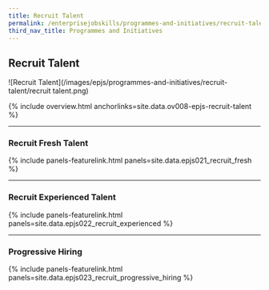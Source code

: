 ```yaml
---
title: Recruit Talent 
permalink: /enterprisejobskills/programmes-and-initiatives/recruit-talent/
third_nav_title: Programmes and Initiatives
---
```


## Recruit Talent

![Recruit Talent](/images/epjs/programmes-and-initiatives/recruit-talent/recruit talent.png)

{% include overview.html anchorlinks=site.data.ov008-epjs-recruit-talent %}

---
<a name="recruit-fresh-talent"></a>
### Recruit Fresh Talent

{% include panels-featurelink.html panels=site.data.epjs021_recruit_fresh %}

---
<a name="recruit-experienced-talent"></a>
### Recruit Experienced Talent

{% include panels-featurelink.html panels=site.data.epjs022_recruit_experienced %}

---
<a name="progressive-hiring"></a>
### Progressive Hiring

{% include panels-featurelink.html panels=site.data.epjs023_recruit_progressive_hiring %}
